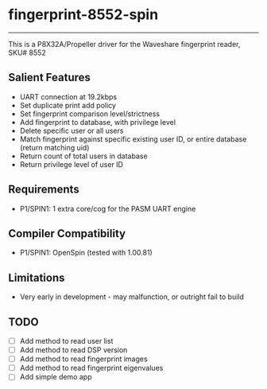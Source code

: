 # fingerprint-8552-spin 
-----------------------

This is a P8X32A/Propeller driver for the Waveshare fingerprint reader, SKU# 8552

## Salient Features

* UART connection at 19.2kbps
* Set duplicate print add policy
* Set fingerprint comparison level/strictness
* Add fingerprint to database, with privilege level
* Delete specific user or all users
* Match fingerprint against specific existing user ID, or entire database (return matching uid)
* Return count of total users in database
* Return privilege level of user ID

## Requirements

* P1/SPIN1: 1 extra core/cog for the PASM UART engine

## Compiler Compatibility

* P1/SPIN1: OpenSpin (tested with 1.00.81)

## Limitations

* Very early in development - may malfunction, or outright fail to build

## TODO

- [ ] Add method to read user list
- [ ] Add method to read DSP version
- [ ] Add method to read fingerprint images
- [ ] Add method to read fingerprint eigenvalues
- [ ] Add simple demo app
